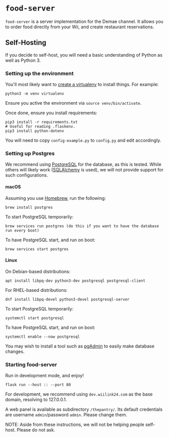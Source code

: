 # `food-server`
`food-server` is a server implementation for the Demae channel. It allows you to order food directly from your Wii, and create restaurant reservations.

## Self-Hosting
If you decide to self-host, you will need a basic understanding of Python as well as Python 3.

### Setting up the environment
You'll most likely want to [create a virtualenv](https://docs.python.org/3/library/venv.html) to install things. For example:
```
python3 -m venv virtualenv
```
Ensure you active the environment via `source venv/bin/activate`.

Once done, ensure you install requirements:
```
pip3 install -r requirements.txt
# Useful for reading .flaskenv.
pip3 install python-dotenv
```

You will need to copy `config-example.py` to `config.py` and edit accordingly.

### Setting up Postgres
We recommend using [PostgreSQL](https://postgresql.org) for the database, as this is tested.
While others will likely work ([SQLAlchemy](https://www.sqlalchemy.org) is used), we will not provide support for such configurations.

#### macOS
Assuming you use [Homebrew](https://brew.sh), run the following:
```
brew install postgres
```

To start PostgreSQL temporarily:
```
brew services run postgres (do this if you want to have the database run every boot)
```
To have PostgreSQL start, and run on boot:
```
brew services start postgres
```

#### Linux

On Debian-based distributions:
```
apt install libpq-dev python3-dev postgresql postgresql-client
```

For RHEL-based distributions:
```
dnf install libpq-devel python3-devel postgresql-server
```

To start PostgreSQL temporarily:
```
systemctl start postgresql
```

To have PostgreSQL start, and run on boot:
```
systemctl enable --now postgresql
```

You may wish to install a tool such as [pgAdmin](https://www.pgadmin.org/) to easily make database changes.

### Starting food-server
Run in development mode, and enjoy!
```
flask run --host :: --port 80
```

For development, we recommend using `dev.wiilink24.com` as the base domain, resolving to 127.0.0.1.


A web panel is available as subdirectory `/thepantry/`. Its default credentials are username `admin`/password `admin`. Please change them.

NOTE: Aside from these instructions, we will not be helping people self-host. Please do not ask.
